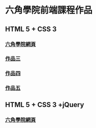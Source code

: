 <h1>六角學院前端課程作品</h1>

<h2>HTML 5 + CSS 3</h2>

<h3><a href="https://williamhsieh615.github.io/Front-end/HTML and CSS/Project1/index.html" target="_blank">六角學院網頁</a></h3>
<h3><a href="https://williamhsieh615.github.io/Front-end/" target="_blank">作品三</a></h3>
<h3><a href="https://williamhsieh615.github.io/Front-end/" target="_blank">作品四</a></h3>
<h3><a href="https://williamhsieh615.github.io/Front-end/" target="_blank">作品五</a></h3>

<h2>HTML 5 + CSS 3 +jQuery</h2>

<h3><a href="https://williamhsieh615.github.io/Front-end/HTML and CSS/Project2/index.html" target="_blank">六角學院網頁</a></h3>
